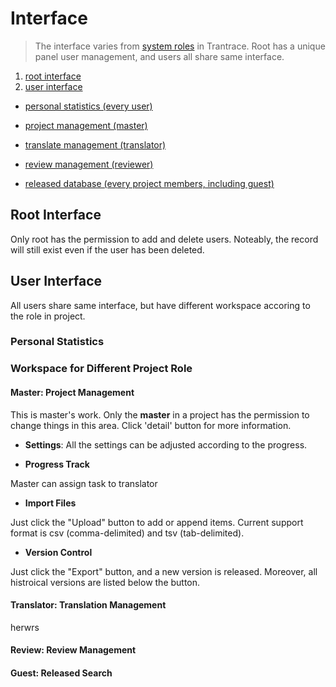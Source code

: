 # Interface

> The interface varies from [system roles](roles.md#system-roles) in Trantrace. Root has a unique panel user management, and users all share same interface.

1. [root interface](#root)
2. [user interface](#user)
 * [personal statistics (every user)](#stat)



 * [project management (master)](#project-management)
 * [translate management (translator)](#translation-management)
 * [review management (reviewer)](#review-management)
 * [released database (every project members, including guest)](#project-management)




## Root Interface

<span id='root'></span>

Only root has the permission to add and delete users. Noteably, the record will still exist even if the user has been deleted.

## User Interface

<span id='user'></span>

All users share same interface, but have different workspace accoring to the role in project.
 
### Personal Statistics
<span id='stat'></span>



### Workspace for Different Project Role

<span id='workspace'></span>

#### Master: Project Management

<span id='master'></span>

This is master's work. Only the **master** in a project has the permission to change things in this area. Click 'detail' button for more information.

- **Settings**: All the settings can be adjusted according to the progress.  

- **Progress Track**

Master can assign task to translator 

- **Import Files**

Just click the "Upload" button to add or append items. Current support format is csv (comma-delimited) and tsv (tab-delimited).

- **Version Control**

Just click the "Export" button, and a new version is released. Moreover, all histroical versions are listed below the button.

#### Translator: Translation Management

<span id='translator'></span>


herwrs 


#### Review: Review Management

<span id='reviewer'></span>


#### Guest: Released Search
<span id='guest'></span>





